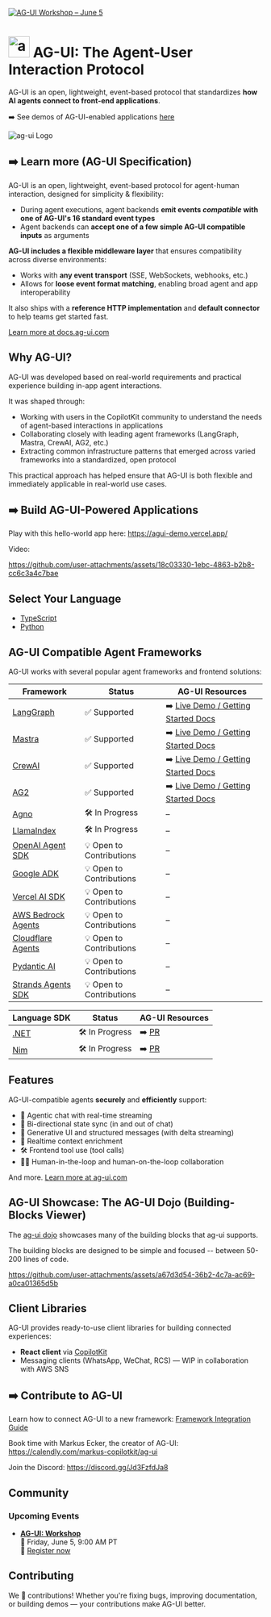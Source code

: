 [![AG-UI Workshop – June 5](https://img.shields.io/badge/AG--UI%20Workshop%20%E2%80%94June%2005-blue?style=flat-square)](https://go.copilotkit.ai/ag-ui-working-group-3)

# <img src="https://github.com/user-attachments/assets/ebc0dd08-8732-4519-9b6c-452ce54d8058" alt="ag-ui Logo" height="42px" /> AG-UI: The Agent-User Interaction Protocol

AG-UI is an open, lightweight, event-based protocol that standardizes **how AI agents connect to front-end applications**.

➡️ See demos of AG-UI-enabled applications [here](https://github.com/ag-ui-protocol/ag-ui?tab=readme-ov-file#ag-ui-compatible-agent-frameworks)

<img src="https://github.com/user-attachments/assets/215227a5-9698-4d97-a46e-8904b95bfa08" alt="ag-ui Logo" style="max-width: 100px; height: auto;" />

## ➡️ Learn more (AG-UI Specification)

AG-UI is an open, lightweight, event-based protocol for agent-human interaction, designed for simplicity & flexibility:

- During agent executions, agent backends **emit events _compatible_ with one of AG-UI's 16 standard event types**
- Agent backends can **accept one of a few simple AG-UI compatible inputs** as arguments

**AG-UI includes a flexible middleware layer** that ensures compatibility across diverse environments:

- Works with **any event transport** (SSE, WebSockets, webhooks, etc.)
- Allows for **loose event format matching**, enabling broad agent and app interoperability

It also ships with a **reference HTTP implementation** and **default connector** to help teams get started fast.

[Learn more at docs.ag-ui.com](https://ag-ui.com)

## Why AG-UI?

AG-UI was developed based on real-world requirements and practical experience building in-app agent interactions.

It was shaped through:

- Working with users in the CopilotKit community to understand the needs of agent-based interactions in applications
- Collaborating closely with leading agent frameworks (LangGraph, Mastra, CrewAI, AG2, etc.)
- Extracting common infrastructure patterns that emerged across varied frameworks into a standardized, open protocol

This practical approach has helped ensure that AG-UI is both flexible and immediately applicable in real-world use cases.

## ➡️ Build AG-UI-Powered Applications

Play with this hello-world app here:
https://agui-demo.vercel.app/

Video:

https://github.com/user-attachments/assets/18c03330-1ebc-4863-b2b8-cc6c3a4c7bae

## Select Your Language

- [TypeScript](https://github.com/ag-ui-protocol/ag-ui/tree/main/typescript-sdk)
- [Python](https://github.com/ag-ui-protocol/ag-ui/tree/main/python-sdk)

## AG-UI Compatible Agent Frameworks

AG-UI works with several popular agent frameworks and frontend solutions:

| Framework                                                          | Status                   | AG-UI Resources                                                              |
| ------------------------------------------------------------------ | ------------------------ | ---------------------------------------------------------------------------- |
| [LangGraph](https://www.langchain.com/langgraph)                   | ✅ Supported             | ➡️ [Live Demo / Getting Started Docs](https://v0-langgraph-land.vercel.app/) |
| [Mastra](https://mastra.ai/)                                       | ✅ Supported             | ➡️ [Live Demo / Getting Started Docs](https://v0-mastra-land.vercel.app/)    |
| [CrewAI](https://crewai.com/)                                      | ✅ Supported             | ➡️ [Live Demo / Getting Started Docs](https://v0-crew-land.vercel.app/)      |
| [AG2](https://ag2.ai/)                                             | ✅ Supported             | ➡️ [Live Demo / Getting Started Docs](https://v0-ag2-land.vercel.app/)       |
| [Agno](https://github.com/agno-agi/agno)                           | 🛠️ In Progress           | –                                                                            |
| [LlamaIndex](https://www.llamaindex.ai)                            | 🛠️ In Progress           | –                                                                            |
| [OpenAI Agent SDK](https://openai.github.io/openai-agents-python/) | 💡 Open to Contributions | –                                                                            |
| [Google ADK](https://google.github.io/adk-docs/get-started/)       | 💡 Open to Contributions | –                                                                            |
| [Vercel AI SDK](https://github.com/vercel/ai)                      | 💡 Open to Contributions | –                                                                            |
| [AWS Bedrock Agents](https://aws.amazon.com/bedrock/agents/)       | 💡 Open to Contributions | –                                                                            |
| [Cloudflare Agents](https://developers.cloudflare.com/agents/)     | 💡 Open to Contributions | –                                                                            |
| [Pydantic AI ](https://ai.pydantic.dev/)                           | 💡 Open to Contributions | –                                                                            |
| [Strands Agents SDK](https://github.com/strands-agents/sdk-python) | 💡 Open to Contributions | –                                                                            |

| Language SDK                                                      | Status                | AG-UI Resources                                                                 |
| ------------------------------------------------------------------ | ------------------------ | ---------------------------------------------------------------------------- |
| [.NET]()                                                           | 🛠️ In Progress               | ➡️ [PR](https://github.com/ag-ui-protocol/ag-ui/pull/38)                 |
| [Nim]()                                                            | 🛠️ In Progress               | ➡️ [PR](https://github.com/ag-ui-protocol/ag-ui/pull/29)                 |

## Features

AG-UI-compatible agents **securely** and **efficiently** support:

- 💬 Agentic chat with real-time streaming
- 🔄 Bi-directional state sync (in and out of chat)
- 🧩 Generative UI and structured messages (with delta streaming)
- 🧠 Realtime context enrichment
- 🛠️ Frontend tool use (tool calls)
- 🧑‍💻 Human-in-the-loop and human-on-the-loop collaboration

And more. [Learn more at ag-ui.com](https://ag-ui.com)

## AG-UI Showcase: The AG-UI Dojo (Building-Blocks Viewer)

The [ag-ui dojo](https://feature-viewer-langgraph.vercel.app/) showcases many of the building blocks that ag-ui supports.

The building blocks are designed to be simple and focused -- between 50-200 lines of code.

https://github.com/user-attachments/assets/a67d3d54-36b2-4c7a-ac69-a0ca01365d5b

## Client Libraries

AG-UI provides ready-to-use client libraries for building connected experiences:

- **React client** via [CopilotKit](https://docs.copilotkit.ai/)
- Messaging clients (WhatsApp, WeChat, RCS) — WIP in collaboration with AWS SNS

## ➡️ Contribute to AG-UI

Learn how to connect AG-UI to a new framework: [Framework Integration Guide](https://docs.ag-ui.com/quickstart/connect)

Book time with Markus Ecker, the creator of AG-UI: https://calendly.com/markus-copilotkit/ag-ui

Join the Discord: https://discord.gg/Jd3FzfdJa8

## Community

### Upcoming Events

- **[AG-UI: Workshop](https://go.copilotkit.ai/ag-ui-working-group-3)**  
  📅 Friday, June 5, 9:00 AM PT  
  🔗 [Register now](https://go.copilotkit.ai/ag-ui-working-group-3)


## Contributing

We 💜 contributions! Whether you're fixing bugs, improving documentation, or building demos — your contributions make AG-UI better.
